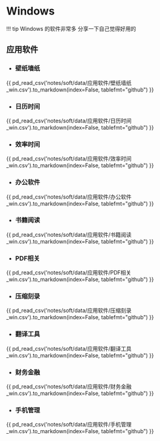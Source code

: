 # Windows

!!! tip
    Windows 的软件非常多 分享一下自己觉得好用的

## 应用软件

- ### 壁纸墙纸

{{ pd_read_csv('notes/soft/data/应用软件/壁纸墙纸_win.csv').to_markdown(index=False, tablefmt="github") }}

- ### 日历时间

{{ pd_read_csv('notes/soft/data/应用软件/日历时间_win.csv').to_markdown(index=False, tablefmt="github") }}

- ### 效率时间

{{ pd_read_csv('notes/soft/data/应用软件/效率时间_win.csv').to_markdown(index=False, tablefmt="github") }}

- ### 办公软件

{{ pd_read_csv('notes/soft/data/应用软件/办公软件_win.csv').to_markdown(index=False, tablefmt="github") }}

- ### 书籍阅读

{{ pd_read_csv('notes/soft/data/应用软件/书籍阅读_win.csv').to_markdown(index=False, tablefmt="github") }}

- ### PDF相关

{{ pd_read_csv('notes/soft/data/应用软件/PDF相关_win.csv').to_markdown(index=False, tablefmt="github") }}

- ### 压缩刻录

{{ pd_read_csv('notes/soft/data/应用软件/压缩刻录_win.csv').to_markdown(index=False, tablefmt="github") }}

- ### 翻译工具

{{ pd_read_csv('notes/soft/data/应用软件/翻译工具_win.csv').to_markdown(index=False, tablefmt="github") }}

- ### 财务金融

{{ pd_read_csv('notes/soft/data/应用软件/财务金融_win.csv').to_markdown(index=False, tablefmt="github") }}

- ### 手机管理

{{ pd_read_csv('notes/soft/data/应用软件/手机管理_win.csv').to_markdown(index=False, tablefmt="github") }}
